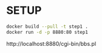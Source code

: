 # SETUP

```sh
docker build --pull -t step1 .
docker run -d -p 8880:80 step1
```

http://localhost:8880/cgi-bin/bbs.pl

